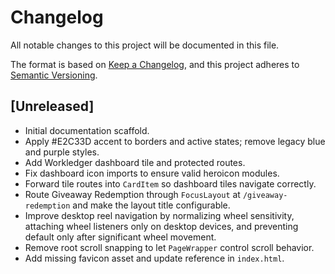 # Changelog

All notable changes to this project will be documented in this file.

The format is based on [Keep a Changelog](https://keepachangelog.com/en/1.1.0/),
and this project adheres to [Semantic Versioning](https://semver.org/spec/v2.0.0.html).

## [Unreleased]

- Initial documentation scaffold.
- Apply #E2C33D accent to borders and active states; remove legacy blue and purple styles.
- Add Workledger dashboard tile and protected routes.
- Fix dashboard icon imports to ensure valid heroicon modules.
- Forward tile routes into `CardItem` so dashboard tiles navigate correctly.
- Route Giveaway Redemption through `FocusLayout` at `/giveaway-redemption` and make the layout title configurable.
- Improve desktop reel navigation by normalizing wheel sensitivity, attaching wheel listeners only on desktop devices, and preventing default only after significant wheel movement.
- Remove root scroll snapping to let `PageWrapper` control scroll behavior.
- Add missing favicon asset and update reference in `index.html`.
